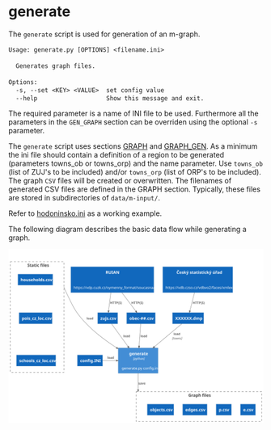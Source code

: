 # generate

The `generate` script is used for generation of an m-graph.

```
Usage: generate.py [OPTIONS] <filename.ini>

  Generates graph files.

Options:
  -s, --set <KEY> <VALUE>  set config value
  --help                   Show this message and exit.
```

The required parameter is a name of INI file to be used. Furthermore all the parameters in the `GEN_GRAPH` section can
be overriden using the optional `-s` parameter.

The `generate` script uses sections [GRAPH](inifile.md#graph) and [GRAPH_GEN](inifile.md#graph-gen). As a minimum the
ini file should contain a definition of a region to be generated (parameters towns_ob or towns_orp) and the name
parameter. Use `towns_ob` (list of ZUJ's to be included) and/or `towns_orp` (list of ORP's to be included). The
graph `CSV` files will be created or overwritten. The filenames of generated CSV files are defined in the GRAPH section.
Typically, these files are stored in subdirectories of `data/m-input/`.

Refer to [hodoninsko.ini](../config/hodoninsko.ini) as a working example.

The following diagram describes the basic data flow while generating a graph.

![Data flow](fig/data_flow.svg)

